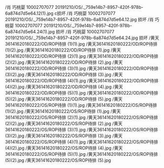/肖 巧桃婴 10002707077 20191210/OS/._759e14b7-8957-420f-978b-6a874d7d5e64.12(1).jpg c损坏
/肖 巧桃婴 10002707077 20191210/OS/._759e14b7-8957-420f-978b-6a874d7d5e64.12.jpg 损坏
/肖 巧桃婴 10002707077 20191210/OS/._759e14b7-8957-420f-978b-6a874d7d5e64.24(1).jpg 损坏
/肖 巧桃婴 10002707077 20191210/OS/._759e14b7-8957-420f-978b-6a874d7d5e64.24.jpg 损坏
/黄天36141620180222/OD/ROP待排 (1)(1).jpg
/黄天36141620180222/OD/ROP待排 (1)(2).jpg
/黄天36141620180222/OD/ROP待排 (1).jpg
/黄天36141620180222/OD/ROP待排 (2)(1).jpg
/黄天36141620180222/OD/ROP待排 (2)(2).jpg
/黄天36141620180222/OD/ROP待排 (2).jpg
/黄天36141620180222/OD/ROP待排 (3)(1).jpg
/黄天36141620180222/OD/ROP待排 (3)(2).jpg
/黄天36141620180222/OD/ROP待排 (3).jpg
/黄天36141620180222/OD/ROP待排 (4)(1).jpg
/黄天36141620180222/OD/ROP待排 (4)(2).jpg
/黄天36141620180222/OD/ROP待排 (4).jpg
/黄天36141620180222/OD/ROP待排 (5)(1).jpg
/黄天36141620180222/OD/ROP待排 (5)(2).jpg
/黄天36141620180222/OD/ROP待排 (5).jpg
/黄天36141620180222/OS/ROP待排 (1)(1).jpg
/黄天36141620180222/OS/ROP待排 (1)(2).jpg
/黄天36141620180222/OS/ROP待排 (1).jpg
/黄天36141620180222/OS/ROP待排 (2)(1).jpg
/黄天36141620180222/OS/ROP待排 (2)(2).jpg
/黄天36141620180222/OS/ROP待排 (2).jpg
/黄天36141620180222/OS/ROP待排 (3)(1).jpg
/黄天36141620180222/OS/ROP待排 (3)(2).jpg
/黄天36141620180222/OS/ROP待排 (3).jpg
/黄天36141620180222/OS/ROP待排 (4)(1).jpg
/黄天36141620180222/OS/ROP待排 (4)(2).jpg
/黄天36141620180222/OS/ROP待排 (4).jpg
/黄天36141620180222/OS/ROP待排 (5)(1).jpg
/黄天36141620180222/OS/ROP待排 (5)(2).jpg
/黄天36141620180222/OS/ROP待排 (5).jpg